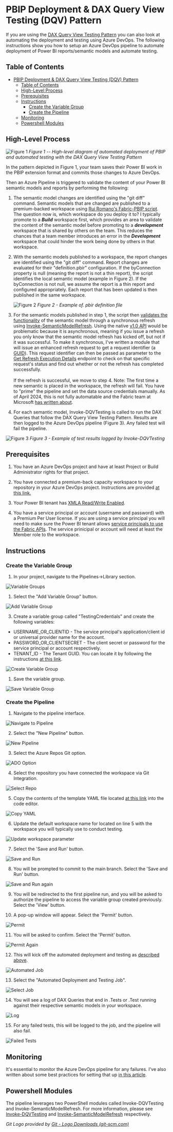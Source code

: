 # PBIP Deployment & DAX Query View Testing (DQV) Pattern

If you are using the [DAX Query View Testing Pattern](dax-query-view-testing-pattern.md) you can also look at automating the deployment and testing using Azure DevOps. The following instructions show you how to setup an Azure DevOps pipeline to automate deployment of Power BI reports/semantic models and automate testing. 

## Table of Contents
- [PBIP Deployment \& DAX Query View Testing (DQV) Pattern](#pbip-deployment--dax-query-view-testing-dqv-pattern)
  - [Table of Contents](#table-of-contents)
  - [High-Level Process](#high-level-process)
  - [Prerequisites](#prerequisites)
  - [Instructions](#instructions)
    - [Create the Variable Group](#create-the-variable-group)
    - [Create the Pipeline](#create-the-pipeline)
  - [Monitoring](#monitoring)
  - [Powershell Modules](#powershell-modules)

## High-Level Process

![Figure 1](../documentation/images/deployment-and-dqv-testing-pattern-high-level.png)
*Figure 1 -- High-level diagram of automated deployment of PBIP and automated testing with the DAX Query View Testing Pattern*

In the pattern depicted in Figure 1, your team saves their Power BI work in the PBIP extension format and commits those changes to Azure DevOps.

Then an Azure Pipeline is triggered to validate the content of your Power BI semantic models and reports by performing the following:

1.  The semantic model changes are identified using the "git diff" command. Semantic models that are changed are published to a premium-backed workspace using <a href="https://github.com/microsoft/Analysis-Services/tree/master/pbidevmode/fabricps-pbip" target="_blank">Rui Romano\'s Fabric-PBIP script</a>. The question now is, which workspace do you deploy it to? I typically promote to a ***Build*** workspace first, which provides an area to validate the content of the semantic model before promoting to a ***development*** workspace that is shared by others on the team. This reduces the chances that a team member introduces an error in the ***Development*** workspace that could hinder the work being done by others in that workspace.

2.  With the semantic models published to a workspace, the report changes are identified using the "git diff" command. Report changes are evaluated for their "definition.pbir" configuration. If the byConnection property is null (meaning the report is not a thin report), the script identifies the local semantic model (example in Figure 2). If the byConnection is not null, we assume the report is a thin report and configured appropriately. Each report that has been updated is then published in the same workspace.

    ![Figure 2](../documentation/images/pbip-deployment-and-dqv-testing-pbir.png)
    *Figure 2 - Example of. pbir definition file*

3.  For the semantic models published in step 1, the script then <a href="https://learn.microsoft.com/en-us/power-bi/guidance/powerbi-implementation-planning-content-lifecycle-management-validate" target="_blank">validates the functionality</a> of the semantic model through a synchronous refresh using <a href="https://www.powershellgallery.com/packages/Invoke-SemanticModelRefresh/0.0.2" target="_blank">Invoke-SemanticModelRefresh</a>. Using the native <a href="https://learn.microsoft.com/en-us/rest/api/power-bi/datasets/refresh-dataset" target="_blank">v1.0 API</a> would be problematic because it is asynchronous, meaning if you issue a refresh you only know that the semantic model refresh has kicked off, but not if it was successful. To make it synchronous, I've written a module that will issue an enhanced refresh request to get a request identifier (a <a href="https://en.wikipedia.org/wiki/Universally_unique_identifier" target="_blank">GUID</a>). This request identifier can then be passed as parameter to the <a href="https://learn.microsoft.com/en-us/rest/api/power-bi/datasets/get-refresh-execution-details" target="_blank">Get Refresh Execution Details</a> endpoint to check on that specific request's status and find out whether or not the refresh has completed successfully.
    <br/><br/>
    If the refresh is successful, we move to step 4. Note: The first time a new semantic is placed in the workspace, the refresh will fail. You have to "prime" the pipeline and set the data source credentials manually. As of April 2024, this is not fully automatable and the Fabric team at Microsoft <a href="https://powerbi.microsoft.com/en-us/blog/using-xmla-endpoints-to-change-data-sources-in-a-power-bi-dataset/" target="_blank">has written about</a>.

4.  For each semantic model, Invoke-DQVTesting is called to run the DAX Queries that follow the DAX Query View Testing Pattern. Results are then logged to the Azure DevOps pipeline (Figure 3). Any failed test will fail the pipeline.

![Figure 3](../documentation/images/pbip-deployment-and-dqv-testing-log.png)
*Figure 3 - Example of test results logged by Invoke-DQVTesting*

## Prerequisites

1. You have an Azure DevOps project and have at least Project or Build Administrator rights for that project.

2. You have connected a premium-back capacity workspace to your repository in your Azure DevOps project. Instructions are provided <a href="https://learn.microsoft.com/en-us/power-bi/developer/projects/projects-git" target="_blank">at this link.</a>

3. Your Power BI tenant has <a href="https://learn.microsoft.com/en-us/power-bi/enterprise/service-premium-connect-tools#enable-xmla-read-write" target="_blank">XMLA Read/Write Enabled</a>.

4. You have a service principal or account (username and password) with a Premium Per User license. If you are using a service principal you will need to make sure the Power BI tenant allows <a href="https://learn.microsoft.com/en-us/power-bi/enterprise/service-premium-service-principal#enable-service-principals">service principals to use the Fabric APIs</a>. The service prinicipal or account will need at least the Member role to the workspace.

## Instructions

### Create the Variable Group

1. In your project, navigate to the Pipelines->Library section.

![Variable Groups](../documentation/images/automated-testing-library.png)

1. Select the "Add Variable Group" button.

![Add Variable Group](../documentation/images/automated-testing-variable-group.png)

3. Create a variable group called "TestingCredentials" and create the following variables:

- USERNAME_OR_CLIENTID - The service principal's application/client id or universal provider name for the account.
- PASSWORD_OR_CLIENTSECRET - The client secret or password for the service principal or account respectively.
- TENANT_ID - The Tenant GUID.  You can locate it by following the instructions <a href="https://learn.microsoft.com/en-us/sharepoint/find-your-office-365-tenant-id" target="_blank">at this link</a>.

![Create Variable Group](../documentation/images/automated-testing-create-variable-group.png)

1. Save the variable group.

![Save Variable Group](../documentation/images/automated-testing-save-variable-group.png)

### Create the Pipeline

1. Navigate to the pipeline interface.

![Navigate to Pipeline](../documentation/images/automated-testing-navigate-pipeline.png)

2. Select the "New Pipeline" button.

![New Pipeline](../documentation/images/automated-testing-create-pipeline.png)

3. Select the Azure Repos Git option.

![ADO Option](../documentation/images/automated-testing-ado-option.png)

4. Select the repository you have connected the workspace via Git Integration.

![Select Repo](../documentation/images/automated-testing-select-repo.png)

5. Copy the contents of the template YAML file located <a href="https://raw.githubusercontent.com/kerski/fabric-dataops-patterns/main/DAX%20Query%20View%20Testing%20Pattern/scripts/Run-CICD.yml" target="_blank">at this link</a> into the code editor.

![Copy YAML](../documentation/images/pbip-deployment-and-dqv-testing-copy-yaml.png)

6. Update the default workspace name for located on line 5 with the workspace you will typically use to conduct testing.

![Update workspace parameter](../documentation/images/pbip-deployment-and-dqv-testing-update-workspace-parameter.png)

7. Select the 'Save and Run' button.

![Save and Run](../documentation/images/pbip-deployment-and-dqv-testing-save-pipeline.png)

8. You will be prompted to commit to the main branch. Select the 'Save and Run' button.

![Save and Run again](../documentation/images/automated-testing-save-and-run.png)

9. You will be redirected to the first pipeline run, and you will be asked to authorize the pipeline to access the variable group created previously.  Select the 'View' button.

10. A pop-up window will appear. Select the 'Permit' button.

![Permit](../documentation/images/automated-testing-permit.png)

11. You will be asked to confirm.  Select the 'Permit' button.

![Permit Again](../documentation/images/automated-testing-permit-again.png)

12. This will kick off the automated deployment and testing as [described above](#high-level-process).

![Automated Job](../documentation/images/pbip-deployment-and-dqv-testing-job-running.png)

13. Select the "Automated Deployment and Testing Job".

![Select Job](../documentation/images/pbip-deployment-and-dqv-testing-select-job.png)

14. You will see a log of DAX Queries that end in .Tests or .Test running against their respective semantic models in your workspace.

![Log](../documentation/images/pbip-deployment-and-dqv-testing-log.png)

15. For any failed tests, this will be logged to the job, and the pipeline will also fail.

![Failed Tests](../documentation/images/automated-testing-failed-tests.png)


## Monitoring

It's essential to monitor the Azure DevOps pipeline for any failures. I've also written about some best practices for setting that up <a href="https://www.kerski.tech/bringing-dataops-to-power-bi-part31/" target="_blank">in this article</a>.

## Powershell Modules

The pipeline leverages two PowerShell modules called Invoke-DQVTesting and Invoke-SemanticModelRefresh.  For more information, please see [Invoke-DQVTesting](invoke-dqvtesting.md) and [Invoke-SemanticModelRefresh](invoke-semanticmodelrefresh.md) respectively.

*Git Logo provided by [Git - Logo Downloads
(git-scm.com)](https://git-scm.com/downloads/logos)*
